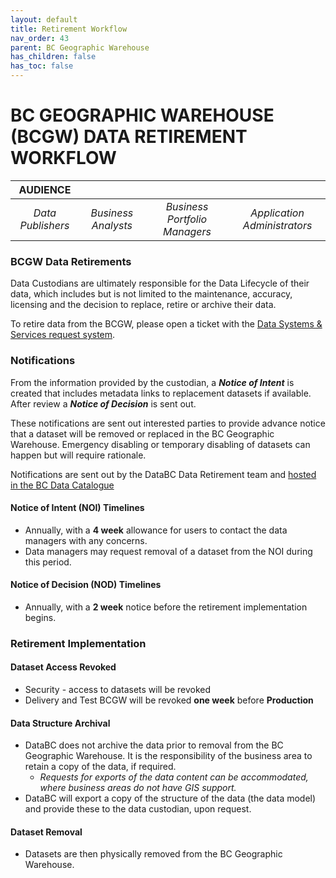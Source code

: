 ```yaml
---
layout: default
title: Retirement Workflow
nav_order: 43
parent: BC Geographic Warehouse
has_children: false
has_toc: false
---
```


# BC GEOGRAPHIC WAREHOUSE (BCGW) DATA RETIREMENT WORKFLOW


|**AUDIENCE**|  |  |  |
|:---:|:---:|:---:|:---:|
| *Data Publishers* | *Business Analysts* | *Business Portfolio Managers* | *Application Administrators* | *Data Consumers* 

### BCGW Data Retirements
Data Custodians are ultimately responsible for the Data Lifecycle of their data, which includes but is not limited to the maintenance, accuracy, licensing and the decision to replace, retire or archive their data.

To retire data from the BCGW, please open a ticket with the [ Data Systems & Services request system](https://dpdd.atlassian.net/servicedesk/customer/portal/1/group/5/create/26).

### Notifications
From the information provided by the custodian, a ***Notice of Intent*** is created that includes metadata links to replacement datasets if available. After review a ***Notice of Decision*** is sent out.

These notifications are sent out interested parties to provide advance notice that a dataset will be removed or replaced in the BC Geographic Warehouse. Emergency disabling or temporary disabling of datasets can happen but will require rationale.

Notifications are sent out by the DataBC Data Retirement team and [hosted in the BC Data Catalogue](https://catalogue.data.gov.bc.ca/dataset/3b1c8bbf-4a17-43f0-a5e4-b3e518ef77d1)

#### Notice of Intent (NOI) Timelines
* Annually, with a **4 week** allowance for users to contact the data managers with any concerns.
* Data managers may request removal of a dataset from the NOI during this period.

#### Notice of Decision (NOD) Timelines
* Annually, with a **2 week** notice before the retirement implementation begins.

### Retirement Implementation
#### Dataset Access Revoked
* Security - access to datasets will be revoked
* Delivery and Test BCGW will be revoked **one week** before **Production**

#### Data Structure Archival
* DataBC does not archive the data prior to removal from the BC Geographic Warehouse. It is the responsibility of the business area to retain a copy of the data, if required. 
   * _Requests for exports of the data content can be accommodated, where business areas do not have GIS support._
* DataBC will export a copy of the structure of the data (the data model) and provide these to the data custodian, upon request.

#### Dataset Removal
* Datasets are then physically removed from the BC Geographic Warehouse.
